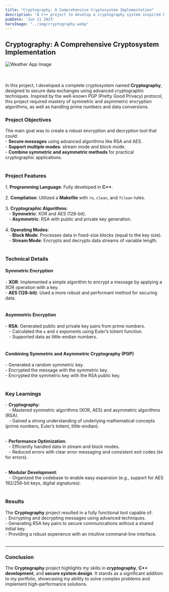 ```yaml
---
title: "Cryptography: A Comprehensive Cryptosystem Implementation"
description: "A C++ project to develop a cryptography system inspired by PGP, integrating symmetric and asymmetric algorithms."
pubDate: 'Jun 11 2023'
heroImage: "../img/cryptography.webp"
---
```


## Cryptography: A Comprehensive Cryptosystem Implementation

<div style="margin-bottom: 50px;">
  <img src="/img/cryptography.webp" alt="Weather App Image">
</div>

In this project, I developed a complete cryptosystem named **Cryptography**, designed to secure data exchanges using advanced cryptographic techniques. Inspired by the well-known PGP (Pretty Good Privacy) protocol, this project required mastery of symmetric and asymmetric encryption algorithms, as well as handling prime numbers and data conversions.

### Project Objectives

The main goal was to create a robust encryption and decryption tool that could:<br>
\- **Secure messages** using advanced algorithms like RSA and AES.<br>
\- **Support multiple modes**: stream mode and block mode.<br>
\- **Combine symmetric and asymmetric methods** for practical cryptographic applications.<br><br>

### Project Features

1\. **Programming Language**: Fully developed in **C++**.<br><br>
2\. **Compilation**: Utilized a **Makefile** with `re`, `clean`, and `fclean` rules.<br><br>
3\. **Cryptographic Algorithms**:<br>
&nbsp;&nbsp;   \- **Symmetric**: XOR and AES (128-bit).<br>
&nbsp;&nbsp;   \- **Asymmetric**: RSA with public and private key generation.<br><br>
4\. **Operating Modes**:<br>
&nbsp;&nbsp;   \- **Block Mode**: Processes data in fixed-size blocks (equal to the key size).<br>
&nbsp;&nbsp;   \- **Stream Mode**: Encrypts and decrypts data streams of variable length.<br><br>

### Technical Details

#### **Symmetric Encryption**<br>
\- **XOR**: Implemented a simple algorithm to encrypt a message by applying a XOR operation with a key.<br>
\- **AES (128-bit)**: Used a more robust and performant method for securing data.<br><br>

#### **Asymmetric Encryption**<br>
\- **RSA**: Generated public and private key pairs from prime numbers.<br>
&nbsp;&nbsp;  \- Calculated the `e` and `d` exponents using Euler’s totient function.<br>
&nbsp;&nbsp;  \- Supported data as little-endian numbers.<br><br>

#### **Combining Symmetric and Asymmetric Cryptography (PGP)**<br>
\- Generated a random symmetric key.<br>
\- Encrypted the message with the symmetric key.<br>
\- Encrypted the symmetric key with the RSA public key.<br><br>

### Key Learnings<br>

\- **Cryptography**:<br>
&nbsp;&nbsp;  \- Mastered symmetric algorithms (XOR, AES) and asymmetric algorithms (RSA).<br>
&nbsp;&nbsp;  \- Gained a strong understanding of underlying mathematical concepts (prime numbers, Euler’s totient, little-endian).<br><br>

\- **Performance Optimization**:<br>
&nbsp;&nbsp;  \- Efficiently handled data in stream and block modes.<br>
&nbsp;&nbsp;  \- Reduced errors with clear error messaging and consistent exit codes (`84` for errors).<br><br>

\- **Modular Development**:<br>
&nbsp;&nbsp;  \- Organized the codebase to enable easy expansion (e.g., support for AES 192/256-bit keys, digital signatures).<br><br>

### Results

The **Cryptography** project resulted in a fully functional tool capable of:<br>
\- Encrypting and decrypting messages using advanced techniques.<br>
\- Generating RSA key pairs to secure communications without a shared initial key.<br>
\- Providing a robust experience with an intuitive command-line interface.<br><br>

---

### Conclusion

The **Cryptography** project highlights my skills in **cryptography**, **C++ development**, and **secure system design**. It stands as a significant addition to my portfolio, showcasing my ability to solve complex problems and implement high-performance solutions.